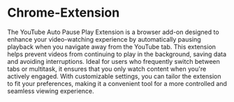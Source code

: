 # Chrome-Extension
The YouTube Auto Pause Play Extension is a browser add-on designed to enhance your video-watching experience by automatically pausing playback when you navigate away from the YouTube tab. This extension helps prevent videos from continuing to play in the background, saving data and avoiding interruptions. Ideal for users who frequently switch between tabs or multitask, it ensures that you only watch content when you're actively engaged. With customizable settings, you can tailor the extension to fit your preferences, making it a convenient tool for a more controlled and seamless viewing experience.
